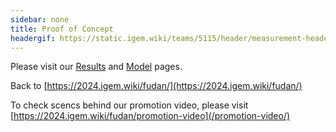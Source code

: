 ```yaml
---
sidebar: none
title: Proof of Concept
headergif: https://static.igem.wiki/teams/5115/header/measurement-header.gif
---
```


Please visit our [Results](/results/) and [Model](/model/) pages.

Back to [https://2024.igem.wiki/fudan/](https://2024.igem.wiki/fudan/)

To check scencs behind our promotion video, please visit [https://2024.igem.wiki/fudan/promotion-video](/promotion-video/)